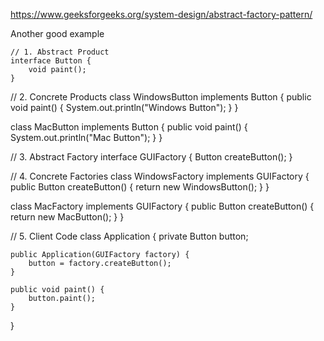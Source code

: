 https://www.geeksforgeeks.org/system-design/abstract-factory-pattern/

Another good example
```
// 1. Abstract Product
interface Button {
    void paint();
}
```

// 2. Concrete Products
class WindowsButton implements Button {
    public void paint() {
        System.out.println("Windows Button");
    }
}

class MacButton implements Button {
    public void paint() {
        System.out.println("Mac Button");
    }
}

// 3. Abstract Factory
interface GUIFactory {
    Button createButton();
}

// 4. Concrete Factories
class WindowsFactory implements GUIFactory {
    public Button createButton() {
        return new WindowsButton();
    }
}

class MacFactory implements GUIFactory {
    public Button createButton() {
        return new MacButton();
    }
}

// 5. Client Code
class Application {
    private Button button;

    public Application(GUIFactory factory) {
        button = factory.createButton();
    }

    public void paint() {
        button.paint();
    }
}

